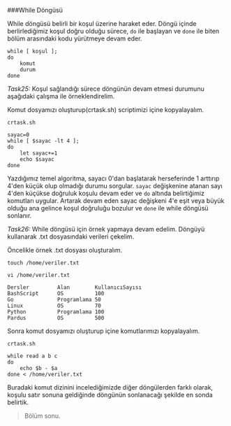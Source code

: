 ###While Döngüsü

While döngüsü belirli bir koşul üzerine haraket eder. Döngü içinde berlirlediğimiz koşul doğru olduğu sürece, `do` ile başlayan ve `done` ile biten bölüm arasındaki kodu yürütmeye devam eder.

```shell
while [ koşul ];
do
    komut
    durum
done
```
_Task25:_ Koşul sağlandığı sürece döngünün devam etmesi durumunu aşağıdaki çalışma ile örneklendirelim.

Komut dosyamızı oluşturup(crtask.sh) scriptimizi içine kopyalayalım.

```shell
crtask.sh
```
```shell
sayac=0
while [ $sayac -lt 4 ];
do
    let sayac+=1
    echo $sayac
done
```
Yazdığımız temel algoritma, sayacı 0'dan başlatarak herseferinde 1 arttırıp 4'den küçük olup olmadığı durumu sorgular. `sayac` değişkenine atanan sayı 4'den küçükse doğruluk koşulu devam eder ve `do` altında belirtiğimiz komutları uygular. Artarak devam eden sayac değişkeni 4'e eşit veya büyük olduğu ana gelince koşul doğruluğu bozulur ve `done` ile while döngüsü sonlanır.

_Task26:_ While döngüsü için örnek yapmaya devam edelim. Döngüyü kullanarak .txt dosyasındaki verileri çekelim.

Öncelikle örnek .txt dosyası oluşturalım.
```shell
touch /home/veriler.txt
```
```shell
vi /home/veriler.txt
```
```shell
Dersler         Alan        KullanıcıSayısı
BashScript      OS          100
Go              Programlama 50
Linux           OS          70
Python          Programlama 100
Pardus          OS          500
```

Sonra komut dosyamızı oluşturup içine komutlarımızı kopyalayalım.
```shell
crtask.sh
```
```shell
while read a b c 
do
    echo $b - $a
done < /home/veriler.txt
```
Buradaki komut dizinini incelediğimizde diğer döngülerden farklı olarak, koşulu satır sonuna geldiğinde döngünün sonlanacağı şekilde en sonda belirtik.

> Bölüm sonu.